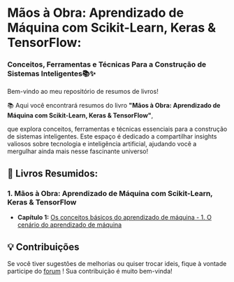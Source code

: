 # Mãos à Obra: Aprendizado de Máquina com Scikit-Learn, Keras & TensorFlow: 
### Conceitos, Ferramentas e Técnicas Para a Construção de Sistemas Inteligentes📚✨

Bem-vindo ao meu repositório de resumos de livros! 

📚 Aqui você encontrará resumos do livro **"Mãos à Obra: Aprendizado de Máquina com Scikit-Learn, Keras & TensorFlow"**,

que explora conceitos, ferramentas e técnicas essenciais para a construção de sistemas inteligentes. Este espaço é dedicado a compartilhar insights valiosos sobre tecnologia e inteligência artificial, ajudando você a mergulhar ainda mais nesse fascinante universo!


## 📖 Livros Resumidos:

### 1. **Mãos à Obra: Aprendizado de Máquina com Scikit-Learn, Keras & TensorFlow**
- **Capítulo 1:** [Os conceitos básicos do aprendizado de máquina - 1. O cenário do aprendizado de máquina](./Maos-a-Obra-Cap1.md)

## 💡 Contribuições
Se você tiver sugestões de melhorias ou quiser trocar ideis, fique à vontade participe do [forum](https://github.com/acrisandradee/AprendizadoMaquina-Resumos/discussions) ! Sua contribuição é muito bem-vinda!
